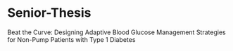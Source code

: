 # Senior-Thesis
Beat the Curve: Designing Adaptive Blood Glucose Management Strategies for Non-Pump Patients with Type 1 Diabetes
